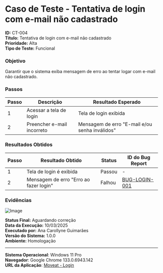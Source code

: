 # Caso de Teste - Tentativa de login com e-mail não cadastrado

**ID:** CT-004  
**Título:** Tentativa de login com e-mail não cadastrado  
**Prioridade:** Alta  
**Tipo de Teste:** Funcional  

### Objetivo
Garantir que o sistema exiba mensagem de erro ao tentar logar com e-mail não cadastrado.

### Passos
| Passo | Descrição                                  | Resultado Esperado                              |
|-------|--------------------------------------------|-------------------------------------------------|
| 1     | Acessar a tela de login                    | Tela de login exibida                           |
| 2     | Preencher e-mail incorreto                 | Mensagem de erro "E-mail e/ou senha inválidos"  |

### Resultados Obtidos
| Passo | Resultado Obtido                           | Status  | ID do Bug Report |
|-------|--------------------------------------------|---------|------------------|
| 1     | Tela de login é exibida                    | Passou  | -                |
| 2     | Mensagem de erro "Erro ao fazer login"     | Falhou  | [BUG-LOGIN-001](https://github.com/orgs/Moveat-Fit/projects/4/views/1?pane=issue&itemId=101208399&issue=Moveat-Fit%7Cdocs%7C13)                |

### Evidências
![Image](https://github.com/user-attachments/assets/00b3cdfe-e583-49e2-8906-2358f85cecd7)

**Status Final:** Aguardando correção  
**Data da Execução:** 10/03/2025  
**Executado por:** Ana Carollyne Guimarães  
**Versão do Sistema:** 1.0.0  
**Ambiente:** Homologação  

---
**Sistema Operacional**: Windows 11 Pro  
**Navegador**: Google Chrome 133.0.6943.142  
**URL da Aplicação**: [Moveat - Login](http://localhost:3000/login)
